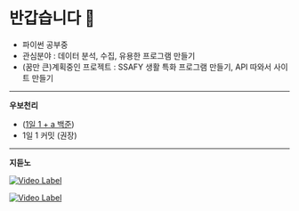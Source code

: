 # 반갑습니다 👋

- 파이썬 공부중
- 관심분야 : 데이터 분석, 수집, 유용한 프로그램 만들기
- (꿈만 큰)계획중인 프로젝트 : SSAFY 생활 특화 프로그램 만들기, API 따와서 사이트 만들기

---

**우보천리**

- ([1일 1 + a 백준](https://solved.ac/profile/ensiso))
- 1일 1 커밋 (권장)
---

**지듣노**

[![Video Label](http://img.youtube.com/vi/9qRCARM_LfE/0.jpg)](https://youtu.be/9qRCARM_LfE)

[![Video Label](http://img.youtube.com/vi/E244Db-Cd5I/0.jpg)](https://youtu.be/E244Db-Cd5I)
